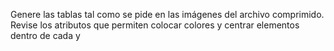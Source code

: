 Genere las tablas tal como se pide en las imágenes del archivo comprimido.
Revise los atributos que permiten colocar colores y centrar elementos dentro de cada <td> y <th>
